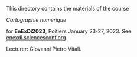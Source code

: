 
This directory contains the materials of the course

*Cartographie numérique*

for **EnExDi2023**, Poitiers January 23-27, 2023. See [enexdi.sciencesconf.org](https://enexdi.sciencesconf.org).

Lecturer: Giovanni Pietro Vitali.
